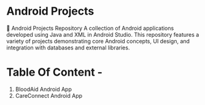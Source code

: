 # Android Projects
 📱 Android Projects Repository A collection of Android applications developed using Java and XML in Android Studio. This repository features a variety of projects demonstrating core Android concepts, UI design, and integration with databases and external libraries.
# Table Of Content -
 1. BloodAid Android App
 2. CareConnect Android App
